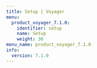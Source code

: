 ```yaml
---
title: Setup | Voyager
menu:
  product_voyager_7.1.0:
    identifier: setup
    name: Setup
    weight: 30
menu_name: product_voyager_7.1.0
info:
  version: 7.1.0
---
```


